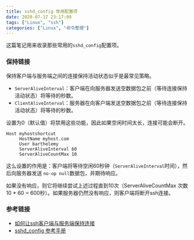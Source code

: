 ```yaml
---
title: sshd_config 常用配置项
date: 2020-07-17 23:17:09
tags: ["Linux", "ssh"]
categories: ["Linux", "命令整理"]
---
```


这篇笔记用来收录那些常用的`sshd_config`配置项。

<!-- more -->

### 保持链接
保持客户端与服务端之间的连接保持活动状态似乎是最常见策略。

* `ServerAliveInterval`：客户端在向服务器发送空数据包之前（等待连接保持活动状态）将等待的秒数。
* `ClientAliveInterval`：服务器在向客户端发送空数据包之前（等待连接保持活动状态）将等待的秒数。

设置为0（默认值）将禁用这些功能，因此如果空闲时间太长，连接可能会断开。

```
Host myhostshortcut
     HostName myhost.com
     User barthelemy
     ServerAliveInterval 60
     ServerAliveCountMax 10
```

这么设置的作用是：客户端将等待空闲60秒钟（`ServerAliveInterval`时间），然后向服务器发送 ` no-op null `数据包，并期待响应。

如果没有响应，则它将继续尝试上述过程直到10次（ServerAliveCountMax 次数 10 * 60 = 600秒）。如果服务器仍然没有响应，则客户端将断开ssh连接。

### 参考链接
* [如何让ssh客户端与服务端保持连接](https://unix.stackexchange.com/questions/3026/what-options-serveraliveinterval-and-clientaliveinterval-in-sshd-config-exac)
* [sshd_config 参考手册](https://linux.die.net/man/5/sshd_config)
